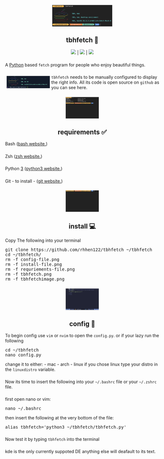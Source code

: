<div align="center">
<img src="tbhfetch.png" height="70">
<h2>tbhfetch 🐍</h2>
<img src="https://badgen.net/static/Python/3.13.2/green">
|
<img src="https://badgen.net/static/tbhfetch/Uses%20GIT/red?icon=git">
|
<img src="https://badgen.net/static/license/VIMPPDL%201.0.2/black">

###
</div>
<div align="left">
A <a href="https://www.python.org/">Python</a> based <code>fetch</code> program for people who enjoy beautiful things.

###
<img src="tbhfetchimage.png" height="40" align="left" style="padding: 5px;">
<code>tbhfetch</code> needs to be manually configured to display the right info. All its code is open source on <code>github</code> as you can see here.

###
</div>
<div align="center">
<img src="requriements-file.png" height="70">
<h2>requirements ✅</h2>
</div>
<div align="left">
Bash (<a href="https://www.gnu.org/software/bash/">bash website.</a>)

#####
Zsh (<a href="https://www.zsh.org/">zsh website.</a>)

#####
Python <u>3</u> (<a href="https://www.python.org/">python3 website.</a>)

#####
Git - to install - (<a href="https://git-scm.com/">git website.</a>)

###
</div>
<div align="center">
<img src="install-file.png" height="70">
<h2>install 💻</h2>
</div>
<div align="left">
Copy The following into your terminal
<pre>
git clone https://github.com/rhhen122/tbhfetch ~/tbhfetch
cd ~/tbhfetch/
rm -f config-file.png
rm -f install-file.png
rm -f requriements-file.png
rm -f tbhfetch.png
rm -f tbhfetchimage.png
</pre>

###
</div>

<div align="center">
<img src="config-file.png" height="70">
<h2>config 📝</h2>
</div>
<div align="left">
To begin config use <code>vim</code> or <code>nvim</code> to open the <code>config.py</code>. or if your lazy run the following
<pre>
cd ~/tbhfetch
nano config.py
</pre>
change it to either:
 - mac
 - arch
 - linux
if you chose linux type your distro in the <code>linuxdistro</code> variable.

#####
Now its time to insert the following into your <code>~/.bashrc</code> file or your <code>~/.zshrc</code> file.

###
first open nano or vim:
<pre>
nano ~/.bashrc
</pre>
then insert the following at the very bottom of the file:
<pre>
alias tbhfetch='python3 ~/tbhfetch/tbhfetch.py'
</pre>

###
Now test it by typing <code>tbhfetch</code> into the terminal

###
kde is the only currently suppoted DE anything else will deafault to its text.
</div>
